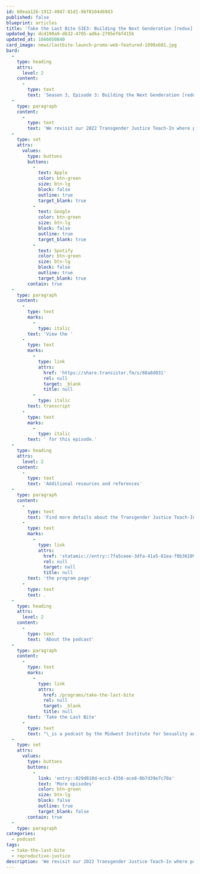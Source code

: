 ```yaml
---
id: 60eaa126-1912-4947-81d1-9bf8104d6943
published: false
blueprint: articles
title: 'Take the Last Bite S3E3: Building the Next Genderation [redux]'
updated_by: dcd190a9-db32-4705-ad6a-2795ef6f415b
updated_at: 1666050840
card_image: news/lastbite-launch-promo-web-featured-1090x681.jpg
bard:
  -
    type: heading
    attrs:
      level: 2
    content:
      -
        type: text
        text: 'Season 3, Episode 3: Building the Next Genderation [redux]'
  -
    type: paragraph
    content:
      -
        type: text
        text: 'We revisit our 2022 Transgender Justice Teach-In where panelists Merrique Jenson, Codi Charles, Romeo Jackson and Bishop Howard discuss building liberated futures with queer and trans youth. In a moment where we’ve experienced an endless barrage of anti-trans attacks that deeply affect young trans people, the key messages from this conversation are just as true today as they were a year ago. What do we mean by “youth” and who is afforded the space to be young? What rights do children have and how do we exist in right relationship with trans youth? All these questions are covered on this episode of Take the Last Bite.'
  -
    type: set
    attrs:
      values:
        type: buttons
        buttons:
          -
            text: Apple
            color: btn-green
            size: btn-lg
            block: false
            outline: true
            target_blank: true
          -
            text: Google
            color: btn-green
            size: btn-lg
            block: false
            outline: true
            target_blank: true
          -
            text: Spotify
            color: btn-green
            size: btn-lg
            block: false
            outline: true
            target_blank: true
        contain: true
  -
    type: paragraph
    content:
      -
        type: text
        marks:
          -
            type: italic
        text: 'View the '
      -
        type: text
        marks:
          -
            type: link
            attrs:
              href: 'https://share.transistor.fm/s/88a8d031'
              rel: null
              target: _blank
              title: null
          -
            type: italic
        text: transcript
      -
        type: text
        marks:
          -
            type: italic
        text: ' for this episode.'
  -
    type: heading
    attrs:
      level: 2
    content:
      -
        type: text
        text: 'Additional resources and references'
  -
    type: paragraph
    content:
      -
        type: text
        text: 'Find more details about the Transgender Justice Teach-In and where to connect with our panelists on '
      -
        type: text
        marks:
          -
            type: link
            attrs:
              href: 'statamic://entry::7fa5ceee-3dfa-41a5-81ea-f0b36109f0fc'
              rel: null
              target: null
              title: null
        text: 'the program page'
      -
        type: text
        text: .
  -
    type: heading
    attrs:
      level: 2
    content:
      -
        type: text
        text: 'About the podcast'
  -
    type: paragraph
    content:
      -
        type: text
        marks:
          -
            type: link
            attrs:
              href: /programs/take-the-last-bite
              rel: null
              target: _blank
              title: null
        text: 'Take the Last Bite'
      -
        type: text
        text: "\_is a podcast by the Midwest Institute for Sexuality and Gender Diversity. It's a direct counter to the Midwest Nice mentality— highlighting advocacy and activism by queer/trans communities in the Midwest region. Through each episode, we're aiming to unearth the often disregarded and unacknowledged contributions of queer and trans folks to social change through interviews, casual conversations and reflections on Midwest queer time, space, and place.\_"
  -
    type: set
    attrs:
      values:
        type: buttons
        buttons:
          -
            link: 'entry::029d818d-ecc3-4356-ace8-0b7d39e7c70a'
            text: 'More episodes'
            color: btn-green
            size: btn-lg
            block: false
            outline: true
            target_blank: false
        contain: true
  -
    type: paragraph
categories:
  - podcast
tags:
  - take-the-last-bite
  - reproductive-justice
description: 'We revisit our 2022 Transgender Justice Teach-In where panelists Merrique Jenson, Codi Charles, Romeo Jackson and Bishop Howard discuss building liberated futures with queer and trans youth. In a moment where we’ve experienced an endless barrage of anti-trans attacks that deeply affect young trans people, the key messages from this conversation are just as true today as they were a year ago. What do we mean by “youth” and who is afforded the space to be young? What rights do children have and how do we exist in right relationship with trans youth? All these questions are covered on this episode of Take the Last Bite.'
---
```

